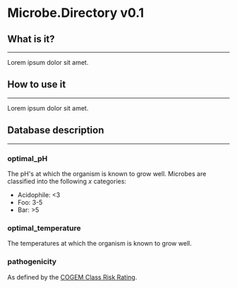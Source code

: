 # Microbe.Directory v0.1

## What is it?
---
Lorem ipsum dolor sit amet.

## How to use it
---
Lorem ipsum dolor sit amet.

## Database description
---
### optimal_pH
The pH's at which the organism is known to grow well. Microbes are classified into the following _x_ categories:
* Acidophile: <3
* Foo: 3-5
* Bar: \>5

### optimal_temperature
The temperatures at which the organism is known to grow well.

### pathogenicity
As defined by the [COGEM Class Risk Rating](COGEM).